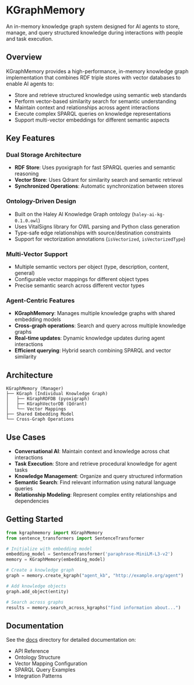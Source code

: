 # KGraphMemory

An in-memory knowledge graph system designed for AI agents to store, manage, and query structured knowledge during interactions with people and task execution.

## Overview

KGraphMemory provides a high-performance, in-memory knowledge graph implementation that combines RDF triple stores with vector databases to enable AI agents to:

- Store and retrieve structured knowledge using semantic web standards
- Perform vector-based similarity search for semantic understanding
- Maintain context and relationships across agent interactions
- Execute complex SPARQL queries on knowledge representations
- Support multi-vector embeddings for different semantic aspects

## Key Features

### Dual Storage Architecture
- **RDF Store**: Uses pyoxigraph for fast SPARQL queries and semantic reasoning
- **Vector Store**: Uses Qdrant for similarity search and semantic retrieval
- **Synchronized Operations**: Automatic synchronization between stores

### Ontology-Driven Design
- Built on the Haley AI Knowledge Graph ontology (`haley-ai-kg-0.1.0.owl`)
- Uses VitalSigns library for OWL parsing and Python class generation
- Type-safe edge relationships with source/destination constraints
- Support for vectorization annotations (`isVectorized`, `isVectorizedType`)

### Multi-Vector Support
- Multiple semantic vectors per object (type, description, content, general)
- Configurable vector mappings for different object types
- Precise semantic search across different vector types

### Agent-Centric Features
- **KGraphMemory**: Manages multiple knowledge graphs with shared embedding models
- **Cross-graph operations**: Search and query across multiple knowledge graphs
- **Real-time updates**: Dynamic knowledge updates during agent interactions
- **Efficient querying**: Hybrid search combining SPARQL and vector similarity

## Architecture

```
KGraphMemory (Manager)
├── KGraph (Individual Knowledge Graph)
│   ├── KGraphRDFDB (pyoxigraph)
│   ├── KGraphVectorDB (Qdrant)
│   └── Vector Mappings
├── Shared Embedding Model
└── Cross-Graph Operations
```

## Use Cases

- **Conversational AI**: Maintain context and knowledge across chat interactions
- **Task Execution**: Store and retrieve procedural knowledge for agent tasks
- **Knowledge Management**: Organize and query structured information
- **Semantic Search**: Find relevant information using natural language queries
- **Relationship Modeling**: Represent complex entity relationships and dependencies

## Getting Started

```python
from kgraphmemory import KGraphMemory
from sentence_transformers import SentenceTransformer

# Initialize with embedding model
embedding_model = SentenceTransformer('paraphrase-MiniLM-L3-v2')
memory = KGraphMemory(embedding_model)

# Create a knowledge graph
graph = memory.create_kgraph("agent_kb", "http://example.org/agent")

# Add knowledge objects
graph.add_object(entity)

# Search across graphs
results = memory.search_across_kgraphs("find information about...")
```

## Documentation

See the [docs](docs/) directory for detailed documentation on:
- API Reference
- Ontology Structure
- Vector Mapping Configuration
- SPARQL Query Examples
- Integration Patterns
